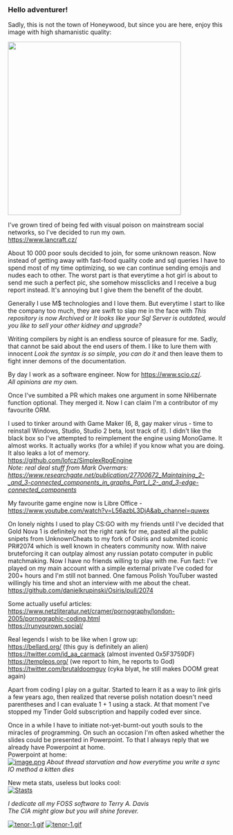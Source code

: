 ### Hello adventurer!

Sadly, this is not the town of Honeywood, but since you are here, enjoy this image with high shamanistic quality:

<img src="https://i.postimg.cc/Gmd81b9L/typist-ascii-1.jpg" width="400">

I've grown tired of being fed with visual poison on mainstream social networks, so I've decided to run my own.  
https://www.lancraft.cz/

About 10 000 poor souls decided to join, for some unknown reason. Now instead of getting away with fast-food quality code and sql queries I have to spend most of my time optimizing, so we can continue sending emojis and nudes each to other. The worst part is that everytime a hot girl is about to send me such a perfect pic, she somehow missclicks and I receive a bug report instead. It's annoying but I give them the benefit of the doubt.

Generally I use M$ technologies and I love them. But everytime I start to like the company too much, they are swift to slap me in the face with _This repository is now Archived_ or _It looks like your Sql Server is outdated, would you like to sell your other kidney and upgrade?_

Writing compilers by night is an endless source of pleasure for me. Sadly, that cannot be said about the end users of them. I like to lure them with innocent _Look the syntax is so simple, you can do it_ and then leave them to fight inner demons of the documentation. 

By day I work as a software engineer. Now for https://www.scio.cz/.  
_All opinions are my own._  

Once I've sumbited a PR which makes one argument in some NHibernate function optional. They merged it. Now I can claim I'm a contributor of my favourite ORM.  

I used to tinker around with Game Maker (6, 8, gay maker virus - time to reinstall Windows, Studio, Studio 2 beta, lost track of it). I didn't like the black box so I've attempted to reimplement the engine using MonoGame. It almost works. It actually works (for a while) if you know what you are doing. It also leaks a lot of memory.  
https://github.com/lofcz/SimplexRpgEngine  
_Note: real deal stuff from Mark Overmars: https://www.researchgate.net/publication/27700672_Maintaining_2-_and_3-connected_components_in_graphs_Part_I_2-_and_3-edge-connected_components_
  
My favourite game engine now is Libre Office - https://www.youtube.com/watch?v=L56azbL3DjA&ab_channel=quwex  
  
On lonely nights I used to play CS:GO with my friends until I've decided that Gold Nova 1 is definitely not the right rank for me, pasted all the public snipets from UnknownCheats to my fork of Osiris and submited iconic PR#2074 which is well known in cheaters community now. With naive bruteforcing it can outplay almost any russian potato computer in public matchmaking. Now I have no friends willing to play with me. Fun fact: I've played on my main account with a simple external private I've coded for 200+ hours and I'm still not banned. One famous Polish YouTuber wasted willingly his time and shot an interview with me about the cheat.  
https://github.com/danielkrupinski/Osiris/pull/2074  

Some actually useful articles:  
https://www.netzliteratur.net/cramer/pornography/london-2005/pornographic-coding.html  
https://runyourown.social/  

Real legends I wish to be like when I grow up:  
https://bellard.org/ (this guy is definitely an alien)  
https://twitter.com/id_aa_carmack (almost invented 0x5F3759DF)  
https://templeos.org/ (we report to him, he reports to God)  
https://twitter.com/brutaldoomguy (cyka blyat, he still makes DOOM great again)  

Apart from coding I play on a guitar. Started to learn it as a way to _link_ girls a few years ago, then realized that reverse polish notation doesn't need parentheses and I can evaluate 1 + 1 using a stack. At that moment I've stopped my Tinder Gold subscription and happily coded ever since.

Once in a while I have to initiate not-yet-burnt-out youth souls to the miracles of programming. On such an occasion I'm often asked whether the slides could be presented in Powerpoint. To that I always reply that we already have Powerpoint at home.  
Powerpoint at home:  
[![image.png](https://i.postimg.cc/4xc5W6nK/image.png)](https://postimg.cc/689n3Grw)
_About thread starvation and how everytime you write a sync IO method a kitten dies_
   
New meta stats, useless but looks cool:  
[![Stasts](https://github-readme-stats.vercel.app/api?username=lofcz&count_private=true&show_icons=true&theme=dark)](https://github.com/lofcz/github-readme-stats)

_I dedicate all my FOSS software to Terry A. Davis  
The CIA might glow but you will shine forever._

[![tenor-1.gif](https://i.postimg.cc/G2Fnrn4R/tenor-1.gif)](https://postimg.cc/dkVxmXRN)
[![tenor-1.gif](https://i.postimg.cc/G2Fnrn4R/tenor-1.gif)](https://postimg.cc/dkVxmXRN)
